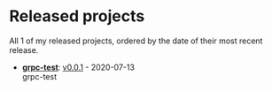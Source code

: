 # Released projects

All <!-- release_count starts -->1<!-- release_count ends --> of my released projects, ordered by the date of their most recent release.

* **[grpc-test](https://github.com/zhangchunsheng/grpc-test)**: [v0.0.1](https://github.com/zhangchunsheng/grpc-test/releases/tag/v0.0.1) - 2020-07-13
<br>grpc-test
<!-- recent_releases ends -->

